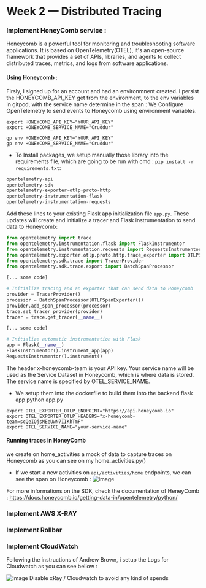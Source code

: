 # Week 2 — Distributed Tracing

### Implement HoneyComb service : 

Honeycomb is a powerful tool for monitoring and troubleshooting software applications. It is based on OpenTelemetry(OTEL), it's an open-source framework that provides a set of APIs, libraries, and agents to collect distributed traces, metrics, and logs from software applications.

#### Using Honeycomb : 

Firsly, I signed up for an account and had an environmnent created. I persist the HONEYCOMB_API_KEY get from the environment, to the env variables in gitpod, with the service name determine in the span : We Configure OpenTelemetry to send events to Honeycomb using environment variables.
 
```
export HONEYCOMB_API_KEY="YOUR_API_KEY"
export HONEYCOMB_SERVICE_NAME="Cruddur"

gp env HONEYCOMB_API_KEY="YOUR_API_KEY"
gp env HONEYCOMB_SERVICE_NAME="Cruddur"
```

- To Install packages, we setup manually those library into the requirements file, which are going to be run with cmd :
```pip install -r requirements.txt```: 

```py
opentelemetry-api
opentelemetry-sdk
opentelemetry-exporter-otlp-proto-http
opentelemetry-instrumentation-flask
opentelemetry-instrumentation-requests  
```

Add these lines to your existing Flask app initialization file ```app.py```. These updates will create and initialize a tracer and Flask instrumentation to send data to Honeycomb:

```py
from opentelemetry import trace
from opentelemetry.instrumentation.flask import FlaskInstrumentor
from opentelemetry.instrumentation.requests import RequestsInstrumentor
from opentelemetry.exporter.otlp.proto.http.trace_exporter import OTLPSpanExporter
from opentelemetry.sdk.trace import TracerProvider
from opentelemetry.sdk.trace.export import BatchSpanProcessor

[... some code]

# Initialize tracing and an exporter that can send data to Honeycomb
provider = TracerProvider()
processor = BatchSpanProcessor(OTLPSpanExporter())
provider.add_span_processor(processor)
trace.set_tracer_provider(provider)
tracer = trace.get_tracer(__name__)

[... some code]

# Initialize automatic instrumentation with Flask
app = Flask(__name__)
FlaskInstrumentor().instrument_app(app)
RequestsInstrumentor().instrument()
```

The header x-honeycomb-team is your API key. Your service name will be used as the Service Dataset in Honeycomb, which is where data is stored. The service name is specified by OTEL_SERVICE_NAME.


- We setup them into the dockerfile to build them into the backend flask app python app.py

```
export OTEL_EXPORTER_OTLP_ENDPOINT="https://api.honeycomb.io"
export OTEL_EXPORTER_OTLP_HEADERS="x-honeycomb-team=scQeIOjsMEeUwN7IIKhTmF"
export OTEL_SERVICE_NAME="your-service-name"
```

#### Running traces in HoneyComb

we create on home_activities a mock of data to capture traces on Honeycomb as you can see on my home_activities.py()

- If we start a new activities on ```api/activities/home``` endpoints, we can see the span on Honeycomb :
![image]()

For more informations on the SDK, check the documentation of HeneyComb : https://docs.honeycomb.io/getting-data-in/opentelemetry/python/

### Implement AWS X-RAY



### Implement Rollbar
### Implement CloudWatch

Following the instructions of Andrew Brown, i setup the Logs for Cloudwatch as you can see bellow : 

![image]()
Disable xRay / Cloudwatch to avoid any kind of spends 
